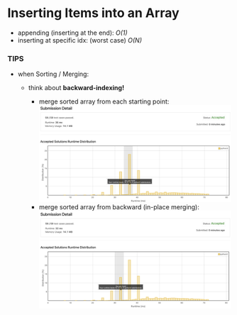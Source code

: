 # Inserting Items into an Array

- appending (inserting at the end): _O(1)_
- inserting at specific idx: (worst case) _O(N)_

### TIPS

- when Sorting / Merging:
  - think about **backward-indexing!**

    - merge sorted array from each starting point:
      ![in-order indexing](/assets/inOrder-indexing.png)
    - merge sorted array from backward (in-place merging):
      ![backward-indexing.png](/assets/backward-indexing.png)
